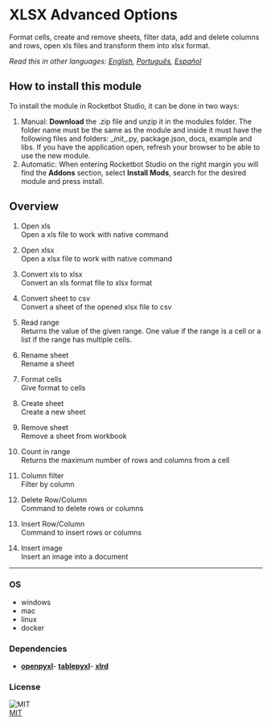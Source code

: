 



# XLSX Advanced Options
  
Format cells, create and remove sheets, filter data, add and delete columns and rows, open xls files and transform them into xlsx format.  

*Read this in other languages: [English](README.md), [Português](README.pr.md), [Español](README.es.md)*

## How to install this module
  
To install the module in Rocketbot Studio, it can be done in two ways:
1. Manual: __Download__ the .zip file and unzip it in the modules folder. The folder name must be the same as the module and inside it must have the following files and folders: \__init__.py, package.json, docs, example and libs. If you have the application open, refresh your browser to be able to use the new module.
2. Automatic: When entering Rocketbot Studio on the right margin you will find the **Addons** section, select **Install Mods**, search for the desired module and press install.  


## Overview


1. Open xls  
Open a xls file to work with native command

2. Open xlsx  
Open a xlsx file to work with native command

3. Convert xls to xlsx  
Convert an xls format file to xlsx format

4. Convert sheet to csv  
Convert a sheet of the opened xlsx file to csv

5. Read range  
Returns the value of the given range. One value if the range is a cell or a list if the range has multiple cells.

6. Rename sheet  
Rename a sheet

7. Format cells  
Give format to cells

8. Create sheet  
Create a new sheet

9. Remove sheet  
Remove a sheet from workbook

10. Count in range  
Returns the maximum number of rows and columns from a cell

11. Column filter  
Filter by column

12. Delete Row/Column  
Command to delete rows or columns

13. Insert Row/Column  
Command to insert rows or columns

14. Insert image  
Insert an image into a document  




----
### OS

- windows
- mac
- linux
- docker

### Dependencies
- [**openpyxl**](https://pypi.org/project/openpyxl/)- [**tablepyxl**](https://pypi.org/project/tablepyxl/)- [**xlrd**](https://pypi.org/project/xlrd/)
### License
  
![MIT](https://camo.githubusercontent.com/107590fac8cbd65071396bb4d04040f76cde5bde/687474703a2f2f696d672e736869656c64732e696f2f3a6c6963656e73652d6d69742d626c75652e7376673f7374796c653d666c61742d737175617265)  
[MIT](http://opensource.org/licenses/mit-license.ph)